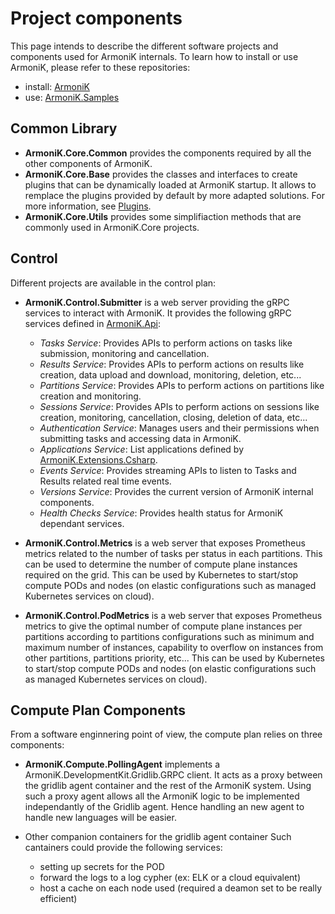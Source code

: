 
# Project components

This page intends to describe the different software projects and components used for ArmoniK internals. To learn how to install or use ArmoniK, please refer to these repositories:

- install: [ArmoniK](https://github.com/aneoconsulting/armonik)
- use: [ArmoniK.Samples](https://github.com/aneoconsulting/ArmoniK.Samples)

## Common Library

- **ArmoniK.Core.Common** provides the components required by all the other components of ArmoniK.
- **ArmoniK.Core.Base** provides the classes and interfaces to create plugins that can be dynamically loaded at ArmoniK startup. It allows to remplace the plugins provided by default by more adapted solutions. For more information, see [Plugins](7.plugins.md).
- **ArmoniK.Core.Utils** provides some simplifiaction methods that are commonly used in ArmoniK.Core projects.

## Control

Different projects are available in the control plan:

- **ArmoniK.Control.Submitter** is a web server providing the gRPC services to interact with ArmoniK. It provides the following gRPC services defined in [ArmoniK.Api](https://github.com/aneoconsulting/ArmoniK.Api):

  - *Tasks Service*: Provides APIs to perform actions on tasks like submission, monitoring and cancellation.
  - *Results Service*: Provides APIs to perform actions on results like creation, data upload and download, monitoring, deletion, etc...
  - *Partitions Service*: Provides APIs to perform actions on partitions like creation and monitoring.
  - *Sessions Service*: Provides APIs to perform actions on sessions like creation, monitoring, cancellation, closing, deletion of data, etc...
  - *Authentication Service*: Manages users and their permissions when submitting tasks and accessing data in ArmoniK.
  - *Applications Service*: List applications defined by [ArmoniK.Extensions.Csharp](https://github.com/aneoconsulting/ArmoniK.Extensions.Csharp).
  - *Events Service*: Provides streaming APIs to listen to Tasks and Results related real time events.
  - *Versions Service*: Provides the current version of ArmoniK internal components.
  - *Health Checks Service*: Provides health status for ArmoniK dependant services.

- **ArmoniK.Control.Metrics** is a web server that exposes Prometheus metrics related to the number of tasks per status in each partitions. This can be used to determine the number of compute plane instances required on the grid. This can be used by Kubernetes to start/stop compute PODs and nodes (on elastic configurations such as managed Kubernetes services on cloud).

- **ArmoniK.Control.PodMetrics** is a web server that exposes Prometheus metrics to give the optimal number of compute plane instances per partitions according to partitions configurations such as minimum and maximum number of instances, capability to overflow on instances from other partitions, partitions priority, etc... This can be used by Kubernetes to start/stop compute PODs and nodes (on elastic configurations such as managed Kubernetes services on cloud).

## Compute Plan Components

From a software enginnering point of view, the compute plan relies on three components:

- **ArmoniK.Compute.PollingAgent** implements a ArmoniK.DevelopmentKit.Gridlib.GRPC client.
It acts as a proxy between the gridlib agent container and the rest of the ArmoniK system.
Using such a proxy agent allows all the ArmoniK logic to be implemented independantly of
the Gridlib agent. Hence handling an new agent to handle new languages will be easier.

- Other companion containers for the gridlib agent container Such cantainers could provide the following services:

  - setting up secrets for the POD
  - forward the logs to a log cypher (ex: ELK or a cloud equivalent)
  - host a cache on each node used (required a deamon set to be really efficient)
